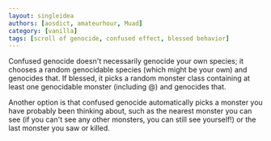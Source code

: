 ```yaml
---
layout: singleidea
authors: [aosdict, amateurhour, Muad]
category: [vanilla]
tags: [scroll of genocide, confused effect, blessed behavior]
---
```

Confused genocide doesn't necessarily genocide your own species; it chooses a random genocidable species (which might be your own) and genocides that. If blessed, it picks a random monster class containing at least one genocidable monster (including @) and genocides that.

Another option is that confused genocide automatically picks a monster you have probably been thinking about, such as the nearest monster you can see (if you can't see any other monsters, you can still see yourself!) or the last monster you saw or killed.
